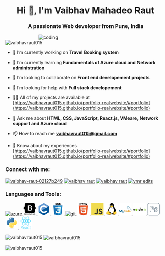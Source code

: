 <h1 align="center">Hi 👋, I'm Vaibhav Mahadeo Raut</h1>
<h3 align="center">A passionate Web developer from Pune, India</h3>
<img align="right" alt='coding' width="400" src="https://miro.medium.com/v2/resize:fit:1326/1*fb5qImPRFI0Fg-fQ5aw-Mg.gif">

<p align="left"> <img src="https://komarev.com/ghpvc/?username=vaibhavraut015&label=Profile%20views&color=0e75b6&style=flat" alt="vaibhavraut015" /> </p>

- 🔭 I’m currently working on **Travel Booking system**

- 🌱 I’m currently learning **Fundamentals of Azure cloud and Network administration**

- 👯 I’m looking to collaborate on **Front end developement projects**

- 🤝 I’m looking for help with **Full stack developement**

- 👨‍💻 All of my projects are available at [https://vaibhavraut015.github.io/portfolio-realwebsite/#portfolio](https://vaibhavraut015.github.io/portfolio-realwebsite/#portfolio)

- 💬 Ask me about **HTML, CSS, JavaScript, React.js, VMeare, Network support and Azure cloud**

- 📫 How to reach me **vaibhavraut015@gmail.com**

- 📄 Know about my experiences [https://vaibhavraut015.github.io/portfolio-realwebsite/#portfolio](https://vaibhavraut015.github.io/portfolio-realwebsite/#portfolio)

<h3 align="left">Connect with me:</h3>
<p align="left">
<a href="https://linkedin.com/in/vaibhav-raut-02127b249" target="blank"><img align="center" src="https://raw.githubusercontent.com/rahuldkjain/github-profile-readme-generator/master/src/images/icons/Social/linked-in-alt.svg" alt="vaibhav-raut-02127b249" height="30" width="40" /></a>
<a href="https://fb.com/vaibhav raut" target="blank"><img align="center" src="https://raw.githubusercontent.com/rahuldkjain/github-profile-readme-generator/master/src/images/icons/Social/facebook.svg" alt="vaibhav raut" height="30" width="40" /></a>
<a href="https://instagram.com/vaibhav raut" target="blank"><img align="center" src="https://raw.githubusercontent.com/rahuldkjain/github-profile-readme-generator/master/src/images/icons/Social/instagram.svg" alt="vaibhav raut" height="30" width="40" /></a>
<a href="https://www.youtube.com/c/vmr edits" target="blank"><img align="center" src="https://raw.githubusercontent.com/rahuldkjain/github-profile-readme-generator/master/src/images/icons/Social/youtube.svg" alt="vmr edits" height="30" width="40" /></a>
</p>

<h3 align="left">Languages and Tools:</h3>
<p align="left"> <a href="https://azure.microsoft.com/en-in/" target="_blank" rel="noreferrer"> <img src="https://www.vectorlogo.zone/logos/microsoft_azure/microsoft_azure-icon.svg" alt="azure" width="40" height="40"/> </a> <a href="https://getbootstrap.com" target="_blank" rel="noreferrer"> <img src="https://raw.githubusercontent.com/devicons/devicon/master/icons/bootstrap/bootstrap-plain-wordmark.svg" alt="bootstrap" width="40" height="40"/> </a> <a href="https://www.cprogramming.com/" target="_blank" rel="noreferrer"> <img src="https://raw.githubusercontent.com/devicons/devicon/master/icons/c/c-original.svg" alt="c" width="40" height="40"/> </a> <a href="https://www.w3schools.com/css/" target="_blank" rel="noreferrer"> <img src="https://raw.githubusercontent.com/devicons/devicon/master/icons/css3/css3-original-wordmark.svg" alt="css3" width="40" height="40"/> </a> <a href="https://git-scm.com/" target="_blank" rel="noreferrer"> <img src="https://www.vectorlogo.zone/logos/git-scm/git-scm-icon.svg" alt="git" width="40" height="40"/> </a> <a href="https://www.w3.org/html/" target="_blank" rel="noreferrer"> <img src="https://raw.githubusercontent.com/devicons/devicon/master/icons/html5/html5-original-wordmark.svg" alt="html5" width="40" height="40"/> </a> <a href="https://developer.mozilla.org/en-US/docs/Web/JavaScript" target="_blank" rel="noreferrer"> <img src="https://raw.githubusercontent.com/devicons/devicon/master/icons/javascript/javascript-original.svg" alt="javascript" width="40" height="40"/> </a> <a href="https://www.linux.org/" target="_blank" rel="noreferrer"> <img src="https://raw.githubusercontent.com/devicons/devicon/master/icons/linux/linux-original.svg" alt="linux" width="40" height="40"/> </a> <a href="https://www.mysql.com/" target="_blank" rel="noreferrer"> <img src="https://raw.githubusercontent.com/devicons/devicon/master/icons/mysql/mysql-original-wordmark.svg" alt="mysql" width="40" height="40"/> </a> <a href="https://nodejs.org" target="_blank" rel="noreferrer"> <img src="https://raw.githubusercontent.com/devicons/devicon/master/icons/nodejs/nodejs-original-wordmark.svg" alt="nodejs" width="40" height="40"/> </a> <a href="https://www.photoshop.com/en" target="_blank" rel="noreferrer"> <img src="https://raw.githubusercontent.com/devicons/devicon/master/icons/photoshop/photoshop-line.svg" alt="photoshop" width="40" height="40"/> </a> <a href="https://www.python.org" target="_blank" rel="noreferrer"> <img src="https://raw.githubusercontent.com/devicons/devicon/master/icons/python/python-original.svg" alt="python" width="40" height="40"/> </a> <a href="https://reactjs.org/" target="_blank" rel="noreferrer"> <img src="https://raw.githubusercontent.com/devicons/devicon/master/icons/react/react-original-wordmark.svg" alt="react" width="40" height="40"/> </a> </p>

<p><img align="left" src="https://github-readme-stats.vercel.app/api/top-langs?username=vaibhavraut015&show_icons=true&locale=en&layout=compact" alt="vaibhavraut015" /></p>

<p>&nbsp;<img align="center" src="https://github-readme-stats.vercel.app/api?username=vaibhavraut015&show_icons=true&locale=en" alt="vaibhavraut015" /></p>

<p><img align="center" src="https://github-readme-streak-stats.herokuapp.com/?user=vaibhavraut015&" alt="vaibhavraut015" /></p>
